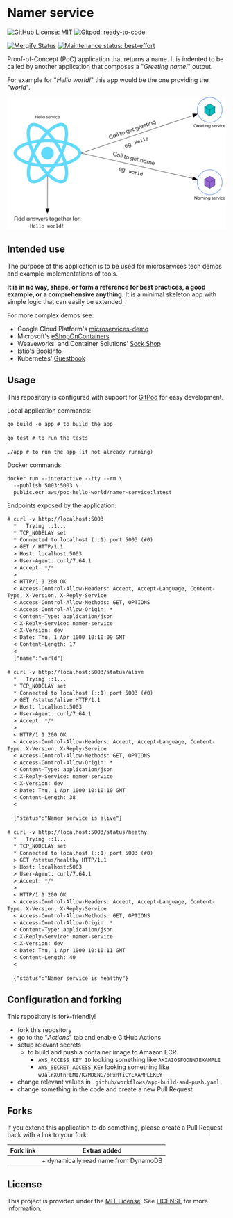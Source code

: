 # Namer service

[![GitHub License: MIT](https://img.shields.io/badge/License-MIT-blue?style=flat-square)](https://opensource.org/licenses/MIT)
[![Gitpod: ready-to-code](https://img.shields.io/badge/Gitpod-ready--to--code-blue?logo=gitpod&style=flat-square)](https://gitpod.io/from-referrer/)

[![Mergify Status](https://img.shields.io/endpoint.svg?url=https://gh.mergify.io/badges/poc-hello-world/namer-service&style=flat-square)](https://mergify.io)
[![Maintenance status: best-effort](https://img.shields.io/badge/Maintained%3F-best--effort-yellow?style=flat-square)](https://github.com/vlaaaaaaad)

Proof-of-Concept (PoC) application that returns a name. It is indented to be called by another application that composes a "_Greeting name!_" output.

For example for "_Hello world!_" this app would be the one providing the "_world_".

![Architecture diagram showing the flow: Hello service, a React app, calls Greeting service to get a greeting (eg "hello") and calls Naming service to get a name (eg "world"). Hello service then adds the answer together for the final result: "Hello World!"](./assets/poc-hello-world.png)

## Intended use

The purpose of this application is to be used for microservices tech demos and example implementations of tools.

**It is in no way, shape, or form a reference for best practices, a good example, or a comprehensive anything**. It is a minimal skeleton app with simple logic that can easily be extended.

For more complex demos see:

- Google Cloud Platform's [microservices-demo](https://github.com/GoogleCloudPlatform/microservices-demo)
- Microsoft's [eShopOnContainers](https://github.com/dotnet-architecture/eShopOnContainers)
- Weaveworks' and Container Solutions' [Sock Shop](https://github.com/microservices-demo/microservices-demo)
- Istio's [BookInfo](https://istio.io/docs/examples/bookinfo/)
- Kubernetes' [Guestbook](https://kubernetes.io/docs/tutorials/stateless-application/guestbook/)

## Usage

This repository is configured with support for [GitPod](https://gitpod.io) for easy development.

Local application commands:

```console
go build -o app # to build the app

go test # to run the tests

./app # to run the app (if not already running)
```

Docker commands:

```console
docker run --interactive --tty --rm \
  --publish 5003:5003 \
  public.ecr.aws/poc-hello-world/namer-service:latest
```

Endpoints exposed by the application:

```console
# curl -v http://localhost:5003
  *   Trying ::1...
  * TCP_NODELAY set
  * Connected to localhost (::1) port 5003 (#0)
  > GET / HTTP/1.1
  > Host: localhost:5003
  > User-Agent: curl/7.64.1
  > Accept: */*
  >
  < HTTP/1.1 200 OK
  < Access-Control-Allow-Headers: Accept, Accept-Language, Content-Type, X-Version, X-Reply-Service
  < Access-Control-Allow-Methods: GET, OPTIONS
  < Access-Control-Allow-Origin: *
  < Content-Type: application/json
  < X-Reply-Service: namer-service
  < X-Version: dev
  < Date: Thu, 1 Apr 1000 10:10:09 GMT
  < Content-Length: 17
  <
  {"name":"world"}

# curl -v http://localhost:5003/status/alive
  *   Trying ::1...
  * TCP_NODELAY set
  * Connected to localhost (::1) port 5003 (#0)
  > GET /status/alive HTTP/1.1
  > Host: localhost:5003
  > User-Agent: curl/7.64.1
  > Accept: */*
  >
  < HTTP/1.1 200 OK
  < Access-Control-Allow-Headers: Accept, Accept-Language, Content-Type, X-Version, X-Reply-Service
  < Access-Control-Allow-Methods: GET, OPTIONS
  < Access-Control-Allow-Origin: *
  < Content-Type: application/json
  < X-Reply-Service: namer-service
  < X-Version: dev
  < Date: Thu, 1 Apr 1000 10:10:10 GMT
  < Content-Length: 38
  <

  {"status":"Namer service is alive"}

# curl -v http://localhost:5003/status/heathy
  *   Trying ::1...
  * TCP_NODELAY set
  * Connected to localhost (::1) port 5003 (#0)
  > GET /status/healthy HTTP/1.1
  > Host: localhost:5003
  > User-Agent: curl/7.64.1
  > Accept: */*
  >
  < HTTP/1.1 200 OK
  < Access-Control-Allow-Headers: Accept, Accept-Language, Content-Type, X-Version, X-Reply-Service
  < Access-Control-Allow-Methods: GET, OPTIONS
  < Access-Control-Allow-Origin: *
  < Content-Type: application/json
  < X-Reply-Service: namer-service
  < X-Version: dev
  < Date: Thu, 1 Apr 1000 10:10:11 GMT
  < Content-Length: 40
  <

  {"status":"Namer service is healthy"}
```

## Configuration and forking

This repository is fork-friendly!

- fork this repository
- go to the "_Actions_" tab and enable GitHub Actions
- setup relevant secrets
  - to build and push a container image to Amazon ECR
    - `AWS_ACCESS_KEY_ID` looking something like `AKIAIOSFODNN7EXAMPLE`
    - `AWS_SECRET_ACCESS_KEY` looking something like `wJalrXUtnFEMI/K7MDENG/bPxRfiCYEXAMPLEKEY`
- change relevant values in `.github/workflows/app-build-and-push.yaml`
- change something in the code and create a new Pull Request

## Forks

If you extend this application to do something, please create a Pull Request back with a link to your fork.

| Fork link | Extras added                              |
| --------- | ----------------------------------------- |
|           | + dynamically read name from DynamoDB     |

## License

This project is provided under the [MIT License](https://opensource.org/licenses/MIT). See [LICENSE](./LICENSE) for more information.
